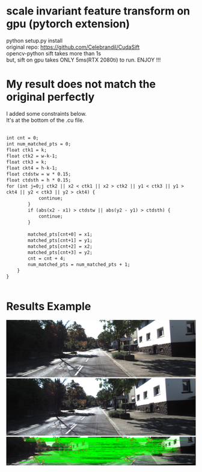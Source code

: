 # scale invariant feature transform on gpu (pytorch extension)
python setup.py install<br/>
original repo: https://github.com/Celebrandil/CudaSift<br/>
opencv-python sift takes more than 1s<br/>
but, sift on gpu takes ONLY 5ms(RTX 2080ti) to run. ENJOY !!!<br/>

# My result does not match the original perfectly<br/>
I added some constraints below.<br/>
It's at the bottom of the .cu file.<br/>

<pre>
<code>
int cnt = 0;
int num_matched_pts = 0;
float ctk1 = k;
float ctk2 = w-k-1;
float ctk3 = k;
float ckt4 = h-k-1;
float ctdstw = w * 0.15;
float ctdsth = h * 0.15;
for (int j=0;j<numPts;j++) { 
    if (sift1[j].match_error<5) {
        float x1 = sift1[j].xpos;
        float y1 = sift1[j].ypos;
        float x2 = sift1[j].match_xpos;
        float y2 = sift1[j].match_ypos;

        if (x1 < ctk1 || x1 > ctk2 || x2 < ctk1 || x2 > ctk2 || y1 < ctk3 || y1 > ckt4 || y2 < ctk3 || y2 > ckt4) {
            continue;
        }
        if (abs(x2 - x1) > ctdstw || abs(y2 - y1) > ctdsth) {
            continue;
        }

        matched_pts[cnt+0] = x1;
        matched_pts[cnt+1] = y1;
        matched_pts[cnt+2] = x2;
        matched_pts[cnt+3] = y2;
        cnt = cnt + 4;
        num_matched_pts = num_matched_pts + 1;
    }
}
</code>
</pre>

# Results Example
![left](https://github.com/sjg918/sift/blob/main/left.png?raw=true)
![right](https://github.com/sjg918/sift/blob/main/right.png?raw=true)
![result](https://github.com/sjg918/sift/blob/main/hi.png?raw=true)
